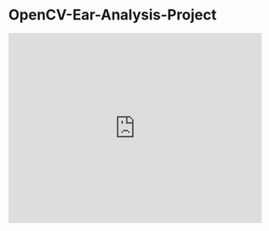 # OpenCV-Ear-Analysis-Project
<embed src="https://github.com/elyghthao/OpenCV-Ear-Detection-and-Verification/blob/main/Final%20Project%20-%20Ear%20Detection%20and%20Verification.pdf" width="500" height="375" 
 type="application/pdf">
